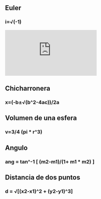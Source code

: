 ## Euler
### i=√(-1)
![](https://github.com/Yohali20/Arbol-sintactico-/blob/main/mapa1.html)

## Chicharronera
### x=(-b±√(b^2-4ac))/2a

## Volumen de una esfera
### v=3/4 (pi * r^3)
                    
## Angulo
### ang = tan^-1 [ (m2-m1)/(1+ m1 * m2) ]      

## Distancia de dos puntos
### d = √[(x2-x1)^2 + (y2-y1)^3]